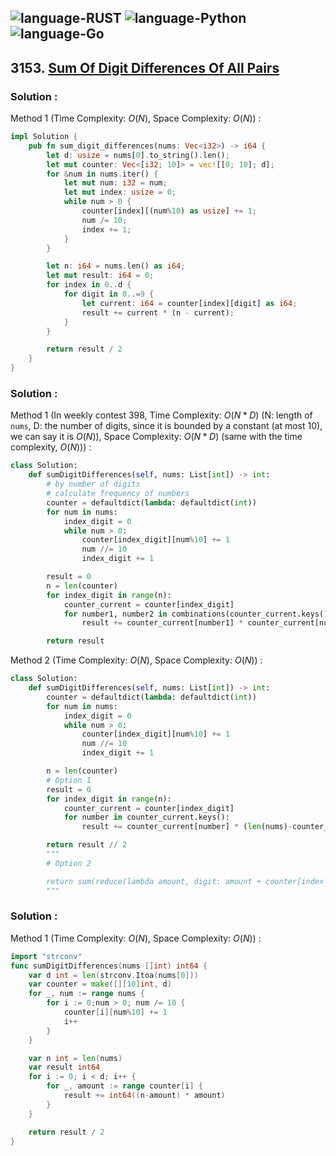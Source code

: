 ![language-RUST](https://img.shields.io/badge/RUST-8d4004?style=for-the-badge&logo=RUST)
![language-Python](https://img.shields.io/badge/Python-ffd43b?style=for-the-badge&logo=PYTHON)
![language-Go](https://img.shields.io/badge/Go-00add8?style=for-the-badge&logo=GO&logoColor=white)
---

## 3153. [Sum Of Digit Differences Of All Pairs](https://leetcode.com/problems/sum-of-digit-differences-of-all-pairs)

### Solution :

Method 1 (Time Complexity: $O(N)$, Space Complexity: $O(N)$) :
```rust
impl Solution {
    pub fn sum_digit_differences(nums: Vec<i32>) -> i64 {
        let d: usize = nums[0].to_string().len();
        let mut counter: Vec<[i32; 10]> = vec![[0; 10]; d];
        for &num in nums.iter() {
            let mut num: i32 = num;
            let mut index: usize = 0;
            while num > 0 {
                counter[index][(num%10) as usize] += 1;
                num /= 10;
                index += 1;
            }
        }

        let n: i64 = nums.len() as i64;
        let mut result: i64 = 0;
        for index in 0..d {
            for digit in 0..=9 {
                let current: i64 = counter[index][digit] as i64;
                result += current * (n - current);
            }
        }

        return result / 2
    }
}
```

### Solution :

Method 1 (In weekly contest 398, Time Complexity: $O(N*D)$ (N: length of `nums`, D: the number of digits, since it is bounded by a constant (at most 10), we can say it is $O(N)$), Space Complexity: $O(N*D)$ (same with the time complexity, $O(N)$)) :
```python
class Solution:
    def sumDigitDifferences(self, nums: List[int]) -> int:
        # by number of digits
        # calculate frequency of numbers
        counter = defaultdict(lambda: defaultdict(int))
        for num in nums:
            index_digit = 0
            while num > 0:
                counter[index_digit][num%10] += 1
                num //= 10
                index_digit += 1

        result = 0
        n = len(counter)
        for index_digit in range(n):
            counter_current = counter[index_digit]
            for number1, number2 in combinations(counter_current.keys(), 2):
                result += counter_current[number1] * counter_current[number2]

        return result
```

Method 2 (Time Complexity: $O(N)$, Space Complexity: $O(N)$) :
```python
class Solution:
    def sumDigitDifferences(self, nums: List[int]) -> int:
        counter = defaultdict(lambda: defaultdict(int))
        for num in nums:
            index_digit = 0
            while num > 0:
                counter[index_digit][num%10] += 1
                num //= 10
                index_digit += 1

        n = len(counter)
        # Option 1
        result = 0
        for index_digit in range(n):
            counter_current = counter[index_digit]
            for number in counter_current.keys():
                result += counter_current[number] * (len(nums)-counter_current[number])

        return result // 2
        """
        # Option 2

        return sum(reduce(lambda amount, digit: amount + counter[index_digit][digit]*(len(nums) - counter[index_digit][digit]), counter[index_digit].keys(), 0) for index_digit in range(n)) // 2
        """
```

### Solution :

Method 1 (Time Complexity: $O(N)$, Space Complexity: $O(N)$) :
```go
import "strconv"
func sumDigitDifferences(nums []int) int64 {
    var d int = len(strconv.Itoa(nums[0]))
    var counter = make([][10]int, d)
    for _, num := range nums {
        for i := 0;num > 0; num /= 10 {
            counter[i][num%10] += 1
            i++
        }
    }

    var n int = len(nums)
    var result int64
    for i := 0; i < d; i++ {
        for _, amount := range counter[i] {
            result += int64((n-amount) * amount)
        }
    }

    return result / 2
}
```
